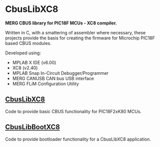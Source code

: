 # CbusLibXC8
**MERG CBUS library for PIC18F MCUs - XC8 compiler.**

Written in C, with a smattering of assembler where necessary, these projects provide the basis
for creating the firmware for Microchip PIC18F based CBUS modules.

Developed using:
- MPLAB X IDE (v6.00)
- XC8 (v2.40)
- MPLAB Snap In-Circuit Debugger/Programmer
- MERG CANUSB CAN bus USB interface
- MERG FLiM Configuration Utility

## [CbusLibXC8](https://github.com/Syspixie/CbusLibXC8/tree/master/CbusLibXC8.X)

Code to provide basic CBUS functionality for PIC18F2xK80 MCUs.

## [CbusLibBootXC8](https://github.com/Syspixie/CbusLibXC8/tree/master/CbusLibBootXC8.X)

Code to provide bootloader functionality for a CbusLibXC8 application.
